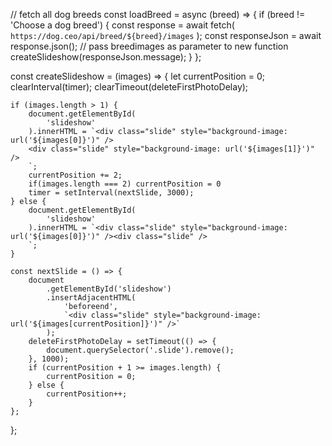 // fetch all dog breeds
const loadBreed = async (breed) => {
    if (breed != 'Choose a dog breed') {
        const response = await fetch(
            `https://dog.ceo/api/breed/${breed}/images`
        );
        const responseJson = await response.json();
        // pass breedimages as parameter to new function
        createSlideshow(responseJson.message);
    }
};

const createSlideshow = (images) => {
    let currentPosition = 0;
    clearInterval(timer);
    clearTimeout(deleteFirstPhotoDelay);

    if (images.length > 1) {
        document.getElementById(
            'slideshow'
        ).innerHTML = `<div class="slide" style="background-image: url('${images[0]}')" />
        <div class="slide" style="background-image: url('${images[1]}')" />
        `;
        currentPosition += 2;
        if(images.length === 2) currentPosition = 0
        timer = setInterval(nextSlide, 3000);
    } else {
        document.getElementById(
            'slideshow'
        ).innerHTML = `<div class="slide" style="background-image: url('${images[0]}')" /><div class="slide" />
        `;
    }

    const nextSlide = () => {
        document
            .getElementById('slideshow')
            .insertAdjacentHTML(
                'beforeend',
                `<div class="slide" style="background-image: url('${images[currentPosition]}')" />`
            );
        deleteFirstPhotoDelay = setTimeout(() => {
            document.querySelector('.slide').remove();
        }, 1000);
        if (currentPosition + 1 >= images.length) {
            currentPosition = 0;
        } else {
            currentPosition++;
        }
    };
};
